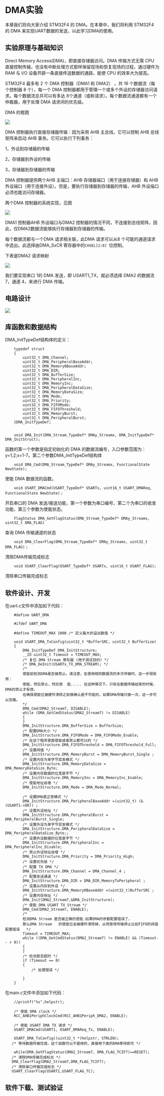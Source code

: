 # DMA实验 #

本章我们将向大家介绍 STM32F4 的 DMA。在本章中，我们将利用 STM32F4 的 DMA 来实现UART数据的发送，以此学习DMA的使用。

## 实验原理与基础知识 ##

Direct Memory Access(DMA)，即直接存储器访问。DMA 传输方式无需 CPU 直接控制传输，也没有中断处理方式那样保留现场和恢复现场的过程，通过硬件为 RAM 与 I/O 设备开辟一条直接传送数据的通路，能使 CPU 的效率大为提高。

STM32F4 最多有 2 个 DMA 控制器（DMA1 和 DMA2） ，共 16 个数据流（每个控制器 8 个），每一个 DMA 控制器都用于管理一个或多个外设的存储器访问请求。每个数据流总共可以有多达 8个通道（或称请求）。每个数据流通道都有一个仲裁器，用于处理 DMA 请求间的优先级。 

DMA 的框图

![](img/chapter13/1.1.1.png) 

DMA 控制器执行直接存储器传输：因为采用 AHB 主总线，它可以控制 AHB 总线矩阵来启动 AHB 事务。它可以执行下列事务：

1，外设到存储器的传输

2，存储器到外设的传输

3，存储器到存储器的传输

DMA 控制器提供两个AHB 主端口：AHB 存储器端口（用于连接存储器）和 AHB 外设端口（用于连接外设）。但是，要执行存储器到存储器的传输，AHB 外设端口必须也能访问存储器。

两个DMA 控制器的系统实现，见图

![](img/chapter13/1.1.2.png) 

DMA1 控制器AHB 外设端口与DMA2 控制器的情况不同，不连接到总线矩阵，因此，仅DMA2数据流能够执行存储器到存储器的传输。

每个数据流都与一个DMA 请求相关联，此DMA 请求可以从8 个可能的通道请求中选出。此选择由DMA_SxCR 寄存器中的`CHSEL[2:0] `位控制。

下表是DMA2 请求映射

![](img/chapter13/1.1.3.png) 

我们要实现串口 1的 DMA 发送，即 USART1_TX，就必须选择 DMA2 的数据流 7，通道 4，来进行 DMA 传输。

## 电路设计 ##

![](img/chapter0/usb_232_sch.png) 

## 库函数和数据结构 ##

DMA_InitTypeDef结构体的定义：

        typedef struct
        {
            uint32_t DMA_Channel; 
            uint32_t DMA_PeripheralBaseAddr; 
            uint32_t DMA_Memory0BaseAddr; 
            uint32_t DMA_DIR; 
            uint32_t DMA_BufferSize; 
            uint32_t DMA_PeripheralInc; 
            uint32_t DMA_MemoryInc; 
            uint32_t DMA_PeripheralDataSize;
            uint32_t DMA_MemoryDataSize; 
            uint32_t DMA_Mode; 
            uint32_t DMA_Priority; 
            uint32_t DMA_FIFOMode; 
            uint32_t DMA_FIFOThreshold; 
            uint32_t DMA_MemoryBurst; 
            uint32_t DMA_PeripheralBurst; 
        }DMA_InitTypeDef;


        void DMA_Init(DMA_Stream_TypeDef* DMAy_Streamx, DMA_InitTypeDef* DMA_InitStruct);
    
函数的第一个参数是指定初始化的 DMA 的数据流编号，入口参数范围为：y=1,2;x=1-7。第二个参数DMA_InitTypeDef结构体

        void DMA_Cmd(DMA_Stream_TypeDef* DMAy_Streamx, FunctionalState NewState);
    
使能 DMA 数据流的函数。

        void USART_DMACmd(USART_TypeDef* USARTx, uint16_t USART_DMAReq, FunctionalState NewState)；
    
开启串口的 DMA 发送/接送功能，第一个参数为串口编号，第二个为串口的收发功能，第三个参数为使能状态。

        FlagStatus DMA_GetFlagStatus(DMA_Stream_TypeDef* DMAy_Streamx, uint32_t DMA_FLAG)
    
查询 DMA 传输通道的状态

        void DMA_ClearFlag(DMA_Stream_TypeDef* DMAy_Streamx, uint32_t DMA_FLAG)；
    
清除DMA传输完成标志

        void USART_ClearFlag(USART_TypeDef* USARTx, uint16_t USART_FLAG);
        
清除串口传输完成标志


## 软件设计、开发 ##

在uart.c文件中添加如下代码：

        #define UART_DMA

        #ifdef UART_DMA

        #define TIMEOUT_MAX 1000 /* 定义最大的溢出数值 */

        void USART_DMA_TxConfig(uint32_t *BufferSRC, uint32_t BufferSize) 
        { 
            DMA_InitTypeDef DMA_InitStructure; 
            __IO uint32_t Timeout = TIMEOUT_MAX; 
            /* 复位 DMA Stream 寄存器 (用于调试目的) */ 
            /* DMA_DeInit(USARTx_TX_DMA_STREAM); */ 
            /* 
            使能前检测DMA是否被禁止。请注意，在使用相同数据流的多次传输时，这一步很有用：
            使能，然后禁止，然后使  能..... 在这种情况下，只有在数据传输结束的时候，DMA的禁止才有效，
            在确保使能位被硬件清除之前做确认是不可能的，如果DMA传输只做一次，这一步可以忽略。 
            */ 
            DMA_Cmd(DMA2_Stream7, DISABLE); 
            while (DMA_GetCmdStatus(DMA2_Stream7) != DISABLE) 
            { 
            } 
            DMA_InitStructure.DMA_BufferSize = BufferSize; 
            /* 配置DMA大小 */ 
            DMA_InitStructure.DMA_FIFOMode = DMA_FIFOMode_Enable; 
            /* 在这个程序里面使能或者禁止都可以的 */ 
            DMA_InitStructure.DMA_FIFOThreshold = DMA_FIFOThreshold_Full; 
            /* 设置阀值 */ 
            DMA_InitStructure.DMA_MemoryBurst = DMA_MemoryBurst_Single ; 
            /* 设置内存为单字节突发模式 */ 
            DMA_InitStructure.DMA_MemoryDataSize = DMA_MemoryDataSize_Byte; 
            /* 设置内存数据的位宽是字节 */ 
            DMA_InitStructure.DMA_MemoryInc = DMA_MemoryInc_Enable; 
            /* 使能地址自增 */ 
            DMA_InitStructure.DMA_Mode = DMA_Mode_Normal; 

            /* 设置DMA是正常模式 */ 
            DMA_InitStructure.DMA_PeripheralBaseAddr =(uint32_t) (&(USART1->DR)) ; 
            /* 设置外设地址 */ 
            DMA_InitStructure.DMA_PeripheralBurst = DMA_PeripheralBurst_Single; 
            /* 设置外设为单字节突发模式 */ 
            DMA_InitStructure.DMA_PeripheralDataSize = DMA_PeripheralDataSize_Byte;; 
            /* 设置外设数据的位宽是字节 */ 
            DMA_InitStructure.DMA_PeripheralInc = DMA_PeripheralInc_Disable; 
            /* 禁止外设地址自增 */ 
            DMA_InitStructure.DMA_Priority = DMA_Priority_High; 
            /* 设置优先级 */ 
            /* 配置 TX DMA */ 
            DMA_InitStructure.DMA_Channel = DMA_Channel_4 ; 
            /* 配置发送通道 */ 
            DMA_InitStructure.DMA_DIR = DMA_DIR_MemoryToPeripheral ; 
            /* 设置从内存到外设 */ 
            DMA_InitStructure.DMA_Memory0BaseAddr =(uint32_t)BufferSRC ; 
            /* 设置内存地址 */ 
            DMA_Init(DMA2_Stream7,&DMA_InitStructure); 
            /* 使能 DMA USART TX Stream */ 
            DMA_Cmd(DMA2_Stream7, ENABLE); 
            /* 
            检测DMA Stream 是否被正确的使能.如果DMA的参数配置错误了，
            那么DMA Stream   的使能位会被硬件清除掉，从而使得传输停止比如FIFO的阀值配置错误   */ 
            Timeout = TIMEOUT_MAX; 
            while ((DMA_GetCmdStatus(DMA2_Stream7) != ENABLE) && (Timeout-- > 0)) 
            { 
            } 
            /* 检测是否超时 */ 
            if (Timeout == 0) 
            {	 
                /* 处理错误 */ 

            } 
        } 
        
在main.c文件中添加如下代码：

        //printf("%s",helpstr);

        /* 使能 DMA clock */ 
        RCC_AHB1PeriphClockCmd(RCC_AHB1Periph_DMA2, ENABLE); 

        /* 使能 USART DMA TX 请求 */ 
        USART_DMACmd(USART1, USART_DMAReq_Tx, ENABLE); 

        USART_DMA_TxConfig((uint32_t *)helpstr, STRLEN); 
       /* 等待数据传输完成，这个函数可以不是用的，直接用下面的DMA等待即可 */ 

        while(DMA_GetFlagStatus(DMA2_Stream7, DMA_FLAG_TCIF7)==RESET); 
       /* 清除DMA传输完成标志 */ 
       DMA_ClearFlag(DMA2_Stream7,DMA_FLAG_TCIF7); 
       /* 清除串口传输完成标志 */ 
       USART_ClearFlag(USART1,USART_FLAG_TC); 

## 软件下载、测试验证 ##


